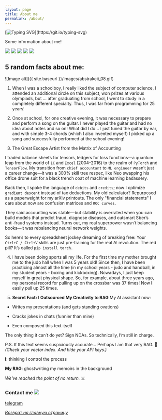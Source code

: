 ```yaml
---
layout: page
title: About me
permalink: /about/
---
```

[![Typing SVG](https://readme-typing-svg.herokuapp.com?color=%2336BCF7&lines=AI+now+I+meet+more+often+than+HI...)](https://git.io/typing-svg)

Some information about me! 




![](https://github-profile-summary-cards.vercel.app/api/cards/profile-details?username=UzunDemir&theme=github_dark)
![](https://github-profile-summary-cards.vercel.app/api/cards/most-commit-language?username=UzunDemir&theme=github_dark) ![](https://github-profile-summary-cards.vercel.app/api/cards/repos-per-language?username=UzunDemir&theme=github_dark)
![](https://github-profile-summary-cards.vercel.app/api/cards/stats?username=UzunDemir&theme=github_dark) ![](https://github-profile-summary-cards.vercel.app/api/cards/productive-time?username=UzunDemir&theme=github_dark)

## 5 random facts about me:
![Image alt]({{ site.baseurl }}/images/abstrakcii_08.gif)
1. When I was a schoolboy, I really liked the subject of computer science, I attended an additional circle on this subject, won prizes at various olympiads, but ... after graduating from school, I went to study in a completely different specialty. Thus, I was far from programming for 25 years!

2. Once at school, for one creative evening, it was necessary to prepare and perform a song on the guitar. I never played the guitar and had no idea about notes and so on! What did I do… I just tuned the guitar by ear, and with simple 3-4 chords (which I also invented myself) I picked up a song and successfully performed at the school evening!

3. The Great Escape Artist from the Matrix of Accounting

I traded balance sheets for tensors, ledgers for loss functions—a quantum leap from the world of `1C` and `Excel` (2004–2016) to the realm of `PyTorch` and `TensorFlow`. My transition from `chief accountant` to `ML engineer` wasn’t just a career change—it was a 300% skill tree respec, like Neo swapping his office drone suit for a black trench coat of machine learning badassery.

Back then, I spoke the language of `debits` and `credits`; now I optimize `gradient descent` instead of tax deductions. My old calculator? Repurposed as a paperweight for my arXiv printouts. The only "financial statements" I care about now are confusion matrices and `ROC curves`.

They said accounting was stable—but stability is overrated when you can build models that predict fraud, diagnose diseases, and outsmart Sber’s anti-fraud systems instead. Turns out, my real superpower wasn’t balancing books—it was rebalancing neural network weights.

So here’s to every spreadsheet jockey dreaming of breaking free: Your `Ctrl+C / Ctrl+V` skills are just pre-training for the real AI revolution. The red pill? It’s called `pip install torch.`

4. I have been doing sports all my life. For the first time my mother brought me to the judo hall when I was 5 years old! Since then, I have been practicing almost all the time (in my school years - judo and handball, in my student years - boxing and kickboxing). Nowadays, I just keep myself in great physical shape. So, for example, about three years ago, my personal record for pulling up on the crossbar was 37 times! Now I easily pull up 25 times.

5. **Secret Fact: I Outsourced My Creativity to RAG**
My AI assistant now:

- Writes my presentations (and gets standing ovations)

- Cracks jokes in chats (funnier than mine)

- Even composed this text itself

The only thing it can’t do yet? Sign NDAs. So technically, I’m still in charge.

P.S. If this text seems suspiciously accurate... Perhaps I am that very RAG. 🤖
*(Check your vector index. And hide your API keys.)*

**I**: thinking I control the process

**My RAG**: ghostwriting my memoirs in the background

*We've reached the point of no return.* ☠️

  

### Contact me ![](https://komarev.com/ghpvc/?username=UzunDemir&style=flat-square)


[telegram](https://web.telegram.org/z/#-1824573150)

*[Возврат на главную страницу](https://uzundemir.github.io)*
